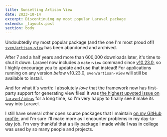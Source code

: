 ```yaml
---
title: Sunsetting Artisan View
date: 2023-10-14
excerpt: Discontinuing my most popular Laravel package
extends: _layouts.post
section: body
---
```


Undoubtedly my most popular package (and the one I'm most proud of!)
[`sven/artisan-view`](https://github.com/svenluijten/artisan-view) has been abandoned and archived.

After 7 and a half years and more than 600,000 downloads later, it's time to shut it down. Laravel now includes a
`make:view` command since [v10.23.0](https://github.com/laravel/framework/releases/tag/v10.23.0), so I highly encourage
you to update and use that instead! For applications running on any version _below_ v10.23.0, `sven/artisan-view` will
still be available to install.

And for what it's worth: I absolutely _love_ that the framework now has first-party support for generating view files!
It was [the highest upvoted issue on `laravel/ideas`](https://github.com/laravel/ideas/issues/241) for a long time, so
I'm very happy to finally see it make its way into Laravel.

I still have several other open source packages that I maintain [on my GitHub profile](https://github.com/svenluijten),
and I'm sure I'll make more as I encounter problems in my day-to-day job. I'm very thankful that a silly package I made
while I was in college was used by so many people and projects.
